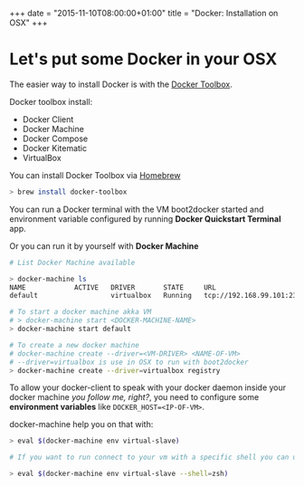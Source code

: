 +++
date = "2015-11-10T08:00:00+01:00"
title = "Docker: Installation on OSX"
+++

# Let's put some Docker in your OSX

The easier way to install Docker is with the [Docker Toolbox](https://www.docker.com/docker-toolbox).

Docker toolbox install:
 - Docker Client
 - Docker Machine
 - Docker Compose
 - Docker Kitematic
 - VirtualBox

You can install Docker Toolbox via [Homebrew](http://brew.sh/)

```bash
> brew install docker-toolbox
```

You can run a Docker terminal with the VM boot2docker started and environment variable configured by running **Docker Quickstart Terminal** app.

Or you can run it by yourself with **Docker Machine**


```bash
# List Docker Machine available

> docker-machine ls
NAME            ACTIVE   DRIVER       STATE     URL                         SWARM
default                  virtualbox   Running   tcp://192.168.99.101:2376

# To start a docker machine akka VM
# > docker-machine start <DOCKER-MACHINE-NAME>
> docker-machine start default

# To create a new docker machine
# docker-machine create --driver=<VM-DRIVER> <NAME-OF-VM>
# --driver=virtualbox is use in OSX to run with boot2docker
> docker-machine create --driver=virtualbox registry
```

To allow your docker-client to speak with your docker daemon inside your docker machine *you follow me, right?*, you need to configure some **environment variables** like `DOCKER_HOST=<IP-OF-VM>`.

docker-machine help you on that with:

```bash
> eval $(docker-machine env virtual-slave)

# If you want to run connect to your vm with a specific shell you can use --shell=<SHELL-NAME>

> eval $(docker-machine env virtual-slave --shell=zsh)
```
